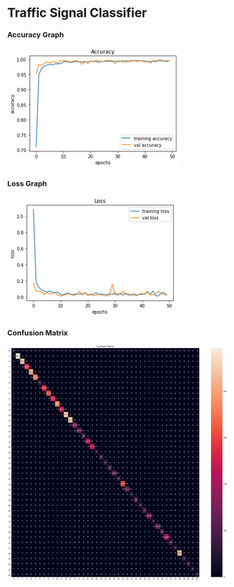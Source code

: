 # Traffic Signal Classifier
 
### Accuracy Graph
![Accuracy Graph](Accuracy.png)

### Loss Graph
![Loss Graph](Loss.png)

### Confusion Matrix
![Confusion Matrix](Confusion_Matrix.png)
